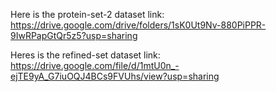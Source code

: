 Here is the protein-set-2 dataset link: 
https://drive.google.com/drive/folders/1sK0Ut9Nv-880PiPPR-9IwRPapGtQr5z5?usp=sharing

Heres is the refined-set dataset link:
https://drive.google.com/file/d/1mtU0n_-ejTE9yA_G7iuOQJ4BCs9FVUhs/view?usp=sharing
